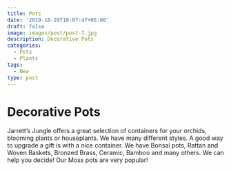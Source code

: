 ```yaml
---
title: Pots
date: '2019-10-29T10:07:47+06:00'
draft: false
image: images/post/post-7.jpg
description: Decorative Pots
categories:
  - Pots
  - Plants
tags:
  - New
type: post
---
```



# Decorative Pots

Jarrett’s Jungle offers a great selection of containers for your orchids, blooming plants or houseplants. We have many different styles. A good way to upgrade a gift is with a nice container. We have Bonsai pots, Rattan and Woven Baskets, Bronzed Brass, Ceramic, Bamboo and many others. We can help you decide! Our Moss pots are very popular!

